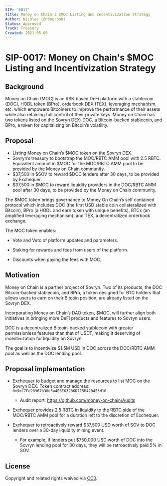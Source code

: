 ```yaml
---
SIP: '0017'
Title: Money on Chain's $MOC Listing and Incentivization Strategy
Author: Nicolas (@nbourbon)  
Status: Approved
Track: Treasury
Created: 2021-05-06
---
```


# SIP-0017: Money on Chain's $MOC Listing and Incentivization Strategy

## Background

Money on Chain (MOC) is an RSK-based DeFi platform with a stablecoin (DOC), HODL token (BPro), orderbook DEX (TEX), leveraging mechanism, etc. which empowers Bitcoiners to improve the performance of their assets while also retaining full control of their private keys. Money on Chain has two tokens listed on the Sovryn DEX: DOC, a Bitcoin-backed stablecoin, and BPro, a token for capitalizing on Bitcoin’s volatility.

## Proposal

- Listing Money on Chain’s $MOC token on the Sovryn DEX.  
- Sovryn’s treasury to bootstrap the MOC/RBTC AMM pool with 2.5 RBTC. Equivalent amount in $MOC for the MOC/RBTC AMM pool to be provided by the Money on Chain community.  
- $37,500 in $SOV to reward $DOC lenders after 30 days, to be provided by Exchequer. 
- $37,500 in $MOC to reward liquidity providers in the DOC/RBTC AMM pool after 30 days, to be provided by the Money on Chain community. 

The $MOC token brings governance to Money On Chain’s self contained protocol which includes DOC (the first USD stable coin collateralized with Bitcoin), BPro (a HODL and earn token with unique benefits), BTCx (an amplified leveraging mechanism), and TEX, a decentralized orderbook exchange.

The MOC token enables:

- Vote and Veto of platform updates and parameters.  

- Staking for rewards and fees from users of the platform.  

- Discounts when paying the fees with MOC.  

## Motivation

Money on Chain is a partner project of Sovryn. Two of its products, the DOC Bitcoin-backed stablecoin, and BPro, a token designed for BTC holders that allows users to earn on their Bitcoin position, are already listed on the Sovryn DEX.

Incorporating Money on Chain’s DAO token, $MOC, will further align both initiatives in bringing more DeFi products and features to Sovryn users.

DOC is a decentralized Bitcoin-backed stablecoin with greater permissionless features than that of USDT, making it deserving of incentivization for liquidity on Sovryn.

The goal is to incentivize $1.5M USD in DOC across the DOC/RBTC AMM pool as well as the DOC lending pool.

## Proposal implementation

- Exchequer to budget and manage the resources to list MOC on the Sovryn DEX. Token contract address: `0x9aC7Fe28967b30e3a4E6E03286D715B42B453d10`  
  - Audit report: https://github.com/money-on-chain/Audits  

- Exchequer provides 2.5 RBTC in liquidity to the RBTC side of the MOC/RBTC AMM pool for a duration left to the discretion of Exchequer.

- Exchequer to retroactively reward $37,500 USD worth of SOV to DOC lenders over a 30-day liquidity mining event.
  - For example, if lenders put $750,000 USD worth of DOC into the Sovryn lending pool for 30 days, they will be retroactively paid 5% in SOV.

## License
Copyright and related rights waived via [CC0](https://creativecommons.org/publicdomain/zero/1.0/).
